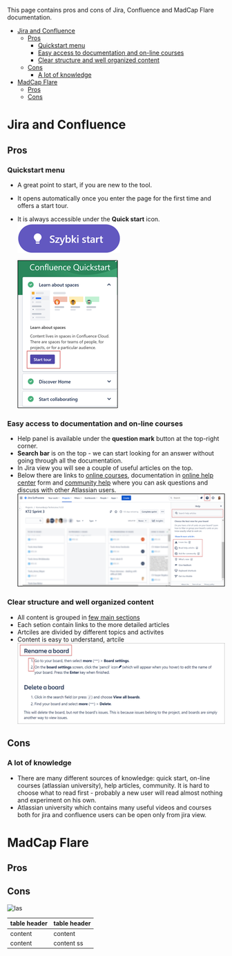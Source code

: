 <!-- Introduction -->
This page contains pros and cons of Jira, Confluence and MadCap Flare documentation.

- [Jira and Confluence](#jira-and-confluence)
  - [Pros](#pros)
    - [Quickstart menu](#quickstart-menu)
    - [Easy access to documentation and on-line courses](#easy-access-to-documentation-and-on-line-courses)
    - [Clear structure and well organized content](#clear-structure-and-well-organized-content)
  - [Cons](#cons)
    - [A lot of knowledge](#a-lot-of-knowledge)
- [MadCap Flare](#madcap-flare)
  - [Pros](#pros-1)
  - [Cons](#cons-1)

# Jira and Confluence
## Pros

### Quickstart menu
* A great point to start, if you are new to the tool.  
* It opens automatically once you enter the page for the first time and offers a start tour.  
* It is always accessible under the **Quick start** icon. ![3](3.png)  
  
  ![4](4.png)

### Easy access to documentation and on-line courses

* Help panel is available under the **question mark** button at the top-right corner. 
* **Search bar** is on the top - we can start looking for an answer without going through all the documentation.
* In Jira view you will see a couple of useful articles on the top.
* Below there are links to [online courses](https://university.atlassian.com/student/path/871316), documentation in [online help center](https://support.atlassian.com/jira-software-cloud/resources/) form and [community help](https://community.atlassian.com/?tempId=eyJvaWRjX2NvbnNlbnRfbGFuZ3VhZ2VfdmVyc2lvbiI6IjIuMCIsIm9pZGNfY29uc2VudF9ncmFudGVkX2F0IjoxNjM3MjUxODU1NzE2fQ==) where you can ask questions and discuss with other Atlassian users.  
  ![2](2.png)
  
### Clear structure and well organized content

  * All content is grouped in [few main sections](https://support.atlassian.com/jira-software-cloud/resources/)
  * Each setion contain links to the more detailed articles
  * Artciles are divided by different topics and activites
  * Content is easy to understand, artcile  
  ![5](5.png)

## Cons

### A lot of knowledge

* There are many different sources of knowledge: quick start, on-line courses (atlassian university), help articles, community. It is hard to choose what to read first - probably a new user will read almost nothing and experiment on his own.
* Atlassian university which contains many useful videos and courses both for jira and confluence users can be open only from jira view.

# MadCap Flare

## Pros

## Cons



<!-- Example for Images -->


![las](las.jpg)


<!-- Example for Tables -->


| table header | table header |
| ------------ | ------------ |
| content      | content      |
| content      | content   ss   |

<!-- Paragraph after table -->
<!--table of content-->



